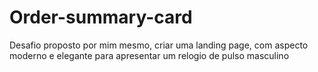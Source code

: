 # Order-summary-card
Desafio proposto por mim mesmo, criar uma landing page, com aspecto moderno e elegante para apresentar um relogio de pulso masculino
